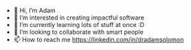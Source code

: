 - 👋 Hi, I’m Adam
- 👀 I’m interested in creating impactful software
- 🌱 I’m currently learning lots of stuff at once :D
- 💞️ I’m looking to collaborate with smart people
- 📫 How to reach me https://linkedin.com/in/dradamsolomon

<!---
adamsolomon1986/adamsolomon1986 is a ✨ special ✨ repository because its `README.md` (this file) appears on your GitHub profile.
You can click the Preview link to take a look at your changes.
--->
